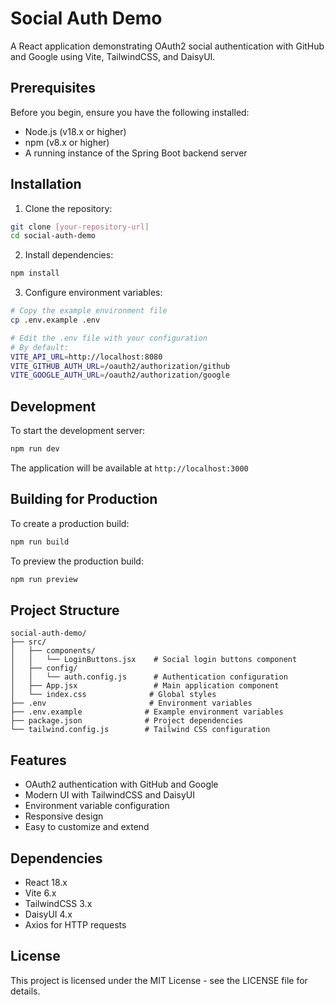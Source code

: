 # Social Auth Demo

A React application demonstrating OAuth2 social authentication with GitHub and Google using Vite, TailwindCSS, and DaisyUI.

## Prerequisites

Before you begin, ensure you have the following installed:

- Node.js (v18.x or higher)
- npm (v8.x or higher)
- A running instance of the Spring Boot backend server

## Installation

1. Clone the repository:

```bash
git clone [your-repository-url]
cd social-auth-demo
```

2. Install dependencies:

```bash
npm install
```

3. Configure environment variables:

```bash
# Copy the example environment file
cp .env.example .env

# Edit the .env file with your configuration
# By default:
VITE_API_URL=http://localhost:8080
VITE_GITHUB_AUTH_URL=/oauth2/authorization/github
VITE_GOOGLE_AUTH_URL=/oauth2/authorization/google
```

## Development

To start the development server:

```bash
npm run dev
```

The application will be available at `http://localhost:3000`

## Building for Production

To create a production build:

```bash
npm run build
```

To preview the production build:

```bash
npm run preview
```

## Project Structure

```
social-auth-demo/
├── src/
│   ├── components/
│   │   └── LoginButtons.jsx    # Social login buttons component
│   ├── config/
│   │   └── auth.config.js      # Authentication configuration
│   ├── App.jsx                 # Main application component
│   └── index.css              # Global styles
├── .env                       # Environment variables
├── .env.example              # Example environment variables
├── package.json              # Project dependencies
└── tailwind.config.js        # Tailwind CSS configuration
```

## Features

- OAuth2 authentication with GitHub and Google
- Modern UI with TailwindCSS and DaisyUI
- Environment variable configuration
- Responsive design
- Easy to customize and extend

## Dependencies

- React 18.x
- Vite 6.x
- TailwindCSS 3.x
- DaisyUI 4.x
- Axios for HTTP requests

## License

This project is licensed under the MIT License - see the LICENSE file for details.
